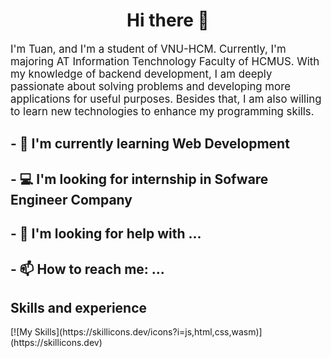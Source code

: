   <h1 align="center" >Hi there 👋 </h1>
    <p style="font-size: larger;">
        I'm Tuan, and I'm a student of VNU-HCM. Currently, I'm majoring AT Information Tenchnology Faculty of HCMUS.
        With my
        knowledge of backend development, I am deeply passionate about solving problems and developing more applications
        for
        useful purposes. Besides that, I am also willing to learn new technologies to enhance my programming skills.
    </p>
    <h2 style="text-decoration: none;">- 🌱 I'm currently learning Web Development</h2>
    <h2 style="text-decoration: none;">- 💻 I'm looking for internship in Sofware Engineer Company</h2>
    <h2 style="text-decoration: none;">- 🤔 I'm looking for help with ...</h2>
    <h2 style="text-decoration: none;">- 📫 How to reach me: ...</h2>

   <div class="">
        <h2>Skills and experience</h2>
        [![My Skills](https://skillicons.dev/icons?i=js,html,css,wasm)](https://skillicons.dev)
    </div>
